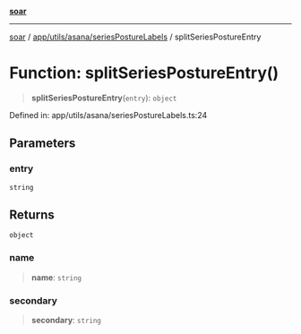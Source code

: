 [**soar**](../../../../../README.md)

***

[soar](../../../../../modules.md) / [app/utils/asana/seriesPostureLabels](../README.md) / splitSeriesPostureEntry

# Function: splitSeriesPostureEntry()

> **splitSeriesPostureEntry**(`entry`): `object`

Defined in: app/utils/asana/seriesPostureLabels.ts:24

## Parameters

### entry

`string`

## Returns

`object`

### name

> **name**: `string`

### secondary

> **secondary**: `string`
